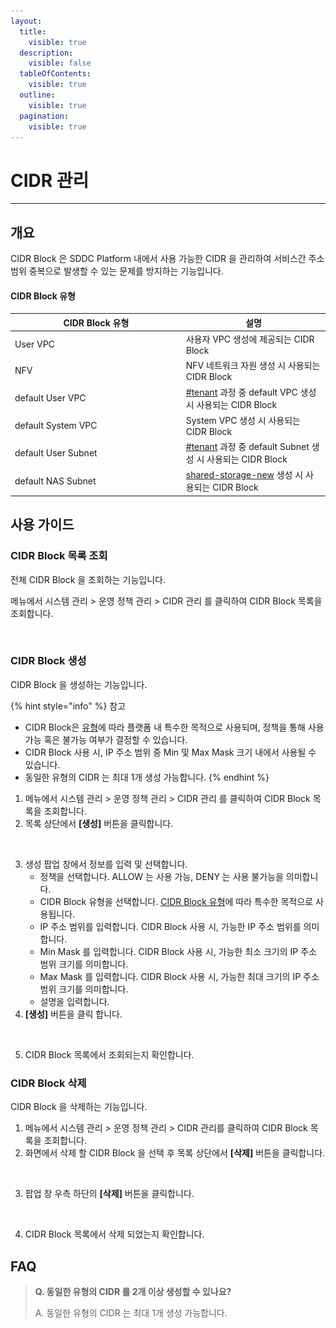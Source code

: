 ```yaml
---
layout:
  title:
    visible: true
  description:
    visible: false
  tableOfContents:
    visible: true
  outline:
    visible: true
  pagination:
    visible: true
---
```


# CIDR 관리

***

## 개요

CIDR Block 은 SDDC Platform 내에서 사용 가능한 CIDR 을 관리하여 서비스간 주소 범위 중복으로 발생할 수 있는 문제를 방지하는 기능입니다.

#### CIDR Block 유형

<table><thead><tr><th width="259.77097505668934">CIDR Block 유형</th><th>설명</th></tr></thead><tbody><tr><td>User VPC</td><td>사용자 VPC 생성에 제공되는 CIDR Block</td></tr><tr><td>NFV</td><td>NFV 네트워크 자원 생성 시 사용되는 CIDR Block</td></tr><tr><td>default User VPC</td><td><a data-mention href="../../tenant-member.md#tenant">#tenant</a> 과정 중 default VPC 생성 시 사용되는 CIDR Block</td></tr><tr><td>default System VPC</td><td>System VPC 생성 시 사용되는 CIDR Block</td></tr><tr><td>default User Subnet</td><td><a data-mention href="../../tenant-member.md#tenant">#tenant</a> 과정 중 default Subnet 생성 시 사용되는 CIDR Block</td></tr><tr><td>default NAS Subnet</td><td><a data-mention href="../../storage/shared-storage-new/">shared-storage-new</a> 생성 시 사용되는 CIDR Block</td></tr></tbody></table>

## 사용 가이드

### CIDR Block 목록 조회

전체 CIDR Block 을 조회하는 기능입니다.

메뉴에서 시스템 관리 > 운영 정책 관리 > CIDR 관리 를 클릭하여 CIDR Block 목록을 조회합니다.

<figure><img src="../../.gitbook/assets/스크린샷 2024-02-01 오후 6.01.53.png" alt=""><figcaption></figcaption></figure>

### CIDR Block 생성

CIDR Block 을 생성하는 기능입니다.

{% hint style="info" %}
참고

* CIDR Block은 [유형](cidr-block.md#cidr-block)에 따라 플랫폼 내 특수한 목적으로 사용되며, 정책을 통해 사용 가능 혹은 불가능 여부가 결정할 수 있습니다.
* CIDR Block 사용 시, IP 주소 범위 중 Min 및 Max Mask 크기 내에서 사용될 수 있습니다.
* 동일한 유형의 CIDR 는 최대 1개 생성 가능합니다.
{% endhint %}

1. 메뉴에서 시스템 관리 > 운영 정책 관리 > CIDR 관리 를 클릭하여 CIDR Block 목록을 조회합니다.
2. 목록 상단에서 **\[생성]** 버튼을 클릭합니다.

<figure><img src="../../.gitbook/assets/스크린샷 2024-01-31 오후 1.48.46.png" alt=""><figcaption></figcaption></figure>

3. 생성 팝업 창에서 정보를 입력 및 선택합니다.
   * 정책을 선택합니다. ALLOW 는 사용 가능, DENY 는 사용 불가능을 의미합니다.
   * CIDR Block 유형을 선택합니다. [CIDR Block 유형](cidr-block.md#cidr-block)에 따라 특수한 목적으로 사용됩니다.
   * IP 주소 범위를 입력합니다. CIDR Block 사용 시, 가능한 IP 주소 범위를 의미합니다.
   * Min Mask 를 입력합니다. CIDR Block 사용 시, 가능한 최소 크기의 IP 주소 범위 크기를 의미합니다.
   * Max Mask 를 입력합니다. CIDR Block 사용 시, 가능한 최대 크기의 IP 주소 범위 크기를 의미합니다.
   * 설명을 입력합니다.
4. **\[생성]** 버튼을 클릭 합니다.

<figure><img src="../../.gitbook/assets/스크린샷 2024-01-31 오후 1.48.59.png" alt=""><figcaption></figcaption></figure>

5. CIDR Block 목록에서 조회되는지 확인합니다.

### CIDR Block 삭제

CIDR Block 을 삭제하는 기능입니다.

1. 메뉴에서 시스템 관리 > 운영 정책 관리 > CIDR 관리를 클릭하여 CIDR Block 목록을 조회합니다.
2. 화면에서 삭제 할 CIDR Block 을 선택 후 목록 상단에서 **\[삭제]** 버튼을 클릭합니다.

<figure><img src="../../.gitbook/assets/스크린샷 2024-01-31 오후 1.49.22.png" alt=""><figcaption></figcaption></figure>

3. 팝업 창 우측 하단의 **\[삭제]** 버튼을 클릭합니다.

<figure><img src="../../.gitbook/assets/스크린샷 2024-01-31 오후 1.49.31.png" alt=""><figcaption></figcaption></figure>

4. CIDR Block 목록에서 삭제 되었는지 확인합니다.

## FAQ

> **Q. 동일한 유형의 CIDR 를 2개 이상 생성할 수 있나요?**
>
> A. 동일한 유형의 CIDR 는 최대 1개 생성 가능합니다.
